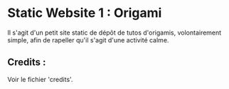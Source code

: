 
# Static Website 1 : Origami

Il s'agit d'un petit site static de dépôt de tutos d'origamis,
volontairement simple, afin de rapeller qu'il s'agit d'une activité calme.


Credits :
---------

Voir le fichier 'credits'.